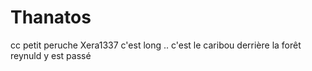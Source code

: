 # Thanatos
cc petit peruche
Xera1337
c'est long ..
c'est le caribou derrière la forêt
reynuld y est passé 

